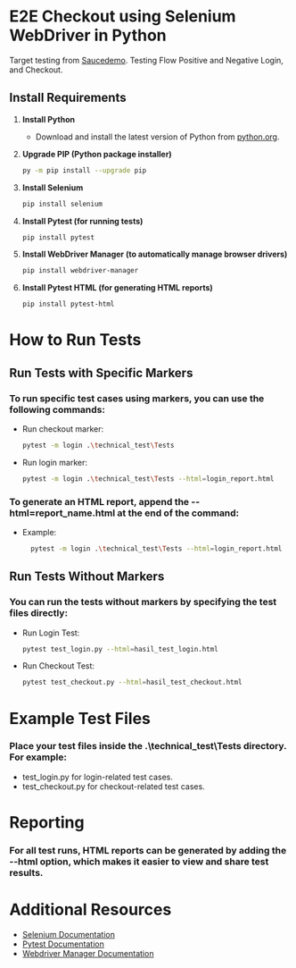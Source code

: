 # E2E Checkout using Selenium WebDriver in Python

Target testing from [Saucedemo](https://www.saucedemo.com/).
Testing Flow Positive and Negative Login, and Checkout.

## Install Requirements

1. **Install Python**

   - Download and install the latest version of Python from [python.org](https://www.python.org/downloads/).

2. **Upgrade PIP (Python package installer)**
   ```bash
   py -m pip install --upgrade pip
   ```
3. **Install Selenium**
   ```bash
   pip install selenium
   ```
4. **Install Pytest (for running tests)**
   ```bash
   pip install pytest
   ```
5. **Install WebDriver Manager (to automatically manage browser drivers)**
   ```bash
   pip install webdriver-manager
   ```
6. **Install Pytest HTML (for generating HTML reports)**
   ```bash
   pip install pytest-html
   ```

# How to Run Tests

## Run Tests with Specific Markers

### To run specific test cases using markers, you can use the following commands:

- Run checkout marker:

  ```bash
  pytest -m login .\technical_test\Tests
  ```

- Run login marker:
  ```bash
  pytest -m login .\technical_test\Tests --html=login_report.html
  ```

### To generate an HTML report, append the --html=report_name.html at the end of the command:

- Example:
  ```bash
    pytest -m login .\technical_test\Tests --html=login_report.html
  ```

## Run Tests Without Markers

### You can run the tests without markers by specifying the test files directly:

- Run Login Test:
  ```bash
  pytest test_login.py --html=hasil_test_login.html
  ```
- Run Checkout Test:
  ```bash
  pytest test_checkout.py --html=hasil_test_checkout.html
  ```

# Example Test Files

### Place your test files inside the .\technical_test\Tests directory. For example:

- test_login.py for login-related test cases.
- test_checkout.py for checkout-related test cases.

# Reporting

### For all test runs, HTML reports can be generated by adding the --html option, which makes it easier to view and share test results.

# Additional Resources

- [Selenium Documentation](https://selenium-python.readthedocs.io/)
- [Pytest Documentation](https://docs.pytest.org/en/stable/contents.html)
- [Webdriver Manager Documentation](https://pypi.org/project/webdriver-manager/)
